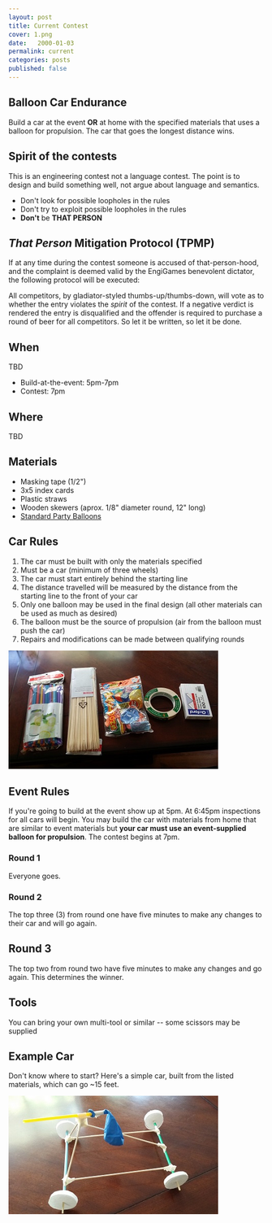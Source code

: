 ```yaml
---
layout: post
title: Current Contest
cover: 1.png
date:   2000-01-03
permalink: current
categories: posts
published: false
---
```


## Balloon Car Endurance

Build a car at the event **OR** at home with the specified materials that uses a balloon for propulsion. The car that goes the longest distance wins.

## Spirit of the contests

This is an engineering contest not a language contest. The point is to design and build something well, not argue about language and semantics.

 * Don't look for possible loopholes in the rules
 * Don't try to exploit possible loopholes in the rules
 * **Don't** be **THAT PERSON**

## *That Person* Mitigation Protocol (TPMP)

If at any time during the contest someone is accused of that-person-hood, and the complaint is deemed valid by the EngiGames benevolent dictator, the following protocol will be executed:

All competitors, by gladiator-styled thumbs-up/thumbs-down, will vote as to whether the entry violates the *spirit* of the contest. If a negative verdict is rendered the entry is disqualified and the offender is required to purchase a round of beer for all competitors. So let it be written, so let it be done.

## When

TBD

 * Build-at-the-event: 5pm-7pm
 * Contest: 7pm

## Where

TBD

## Materials

 * Masking tape (1/2")
 * 3x5 index cards
 * Plastic straws
 * Wooden skewers (aprox. 1/8" diameter round, 12" long)
 * [Standard Party Balloons](https://en.wikipedia.org/wiki/Toy_balloon#/media/File:InflatableBalloons.jpg)

## Car Rules

 1. The car must be built with only the materials specified
 2. Must be a car (minimum of three wheels)
 3. The car must start entirely behind the starting line
 4. The distance travelled will be measured by the distance from the starting line to the front of your car
 5. Only one balloon may be used in the final design (all other materials can be used as much as desired)
 6. The balloon must be the source of propulsion (air from the balloon must push the car)
 7. Repairs and modifications can be made between qualifying rounds

![materials](https://raw.githubusercontent.com/EngiGames/engigames.github.io/master/event_pics/02_BalloonRacer/material.jpg "material")

## Event Rules

If you're going to build at the event show up at 5pm. At 6:45pm inspections for all cars will begin. You may build the car with materials from home that are similar to event materials but **your car must use an event-supplied balloon for propulsion**. The contest begins at 7pm.

### Round 1

Everyone goes.

### Round 2

The top three (3) from round one have five minutes to make any changes to their car and will go again.

## Round 3

The top two from round two have five minutes to make any changes and go again. This determines the winner.

## Tools

You can bring your own multi-tool or similar -- some scissors may be supplied

## Example Car

Don't know where to start? Here's a simple car, built from the listed materials, which can go ~15 feet.

![car](https://raw.githubusercontent.com/EngiGames/engigames.github.io/master/event_pics/02_BalloonRacer/car.jpg "car")
